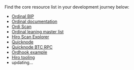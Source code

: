 Find the core resource list in your development journey below: 

- [Ordinal BIP](https://github.com/ordinals/ord/blob/master/bip.mediawiki)
- [Ordinal documentation](https://docs.ordinals.com/introduction.html)
- [Ordi Scan](https://ordiscan.com/) 
- [Ordinal leaning master list](https://github.com/neu-fi/awesome-ordinals) 
- [Hiro Scan Explorer](https://github.com/hirosystems/ordinals-explorer)
- [Quicknode](https://www.quicknode.com/chains/btc)
- [Quicknode BTC RPC](https://www.quicknode.com/docs/bitcoin#javascript)
- [Ordhook example](https://www.hiro.so/blog/how-to-get-ordinals-inscription-data-with-ordhook#ordinals-api-vs-ordhook)
- [Hiro tooling](https://www.hiro.so/)
- updating...
